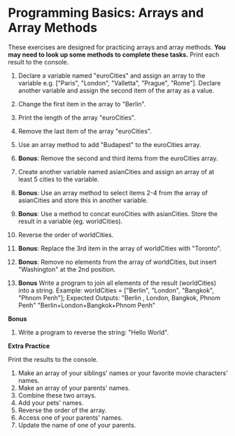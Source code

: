 # Programming Basics: Arrays and Array Methods

These exercises are designed for practicing arrays and array methods. **You may need to look up some methods to complete these tasks.** Print each result to the console.

1. Declare a variable named "euroCities" and assign an array to the variable e.g. ["Paris", "London", "Valletta", "Prague", "Rome"]. Declare another variable and assign the second item of the array as a value.

2. Change the first item in the array to "Berlin".

3. Print the length of the array "euroCities".

4. Remove the last item of the array "euroCities". 

5. Use an array method to add "Budapest" to the euroCities array. 

6. **Bonus**: Remove the second and third items from the euroCities array. 

7. Create another variable named asianCities and assign an array of at least 5 cities to the variable.

8. **Bonus**: Use an array method to select items 2-4 from the array of asianCities and store this in another variable.  

9. **Bonus**: Use a method to concat euroCities with asianCities. Store the result in a variable (eg. worldCities).  

10. Reverse the order of worldCities.

11. **Bonus**: Replace the 3rd item in the array of worldCities with "Toronto". 

12. **Bonus**: Remove no elements from the array of worldCities, but insert "Washington" at the 2nd position.

13. **Bonus** Write a program to join all elements of the result (worldCities) into a string. 
Example: worldCities = ["Berlin", "London", "Bangkok", "Phnom Penh"];
Expected Outputs: 
"Berlin , London, Bangkok, Phnom Penh"
"Berlin+London+Bangkok+Phnom Penh" 

**Bonus**

1. Write a program to reverse the string: "Hello World". 

**Extra Practice**

Print the results to the console.

1. Make an array of your siblings' names or your favorite movie characters' names.
2. Make an array of your parents' names.
3. Combine these two arrays.
4. Add your pets' names.
5. Reverse the order of the array.
6. Access one of your parents' names.
7. Update the name of one of your parents. 
